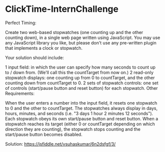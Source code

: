 # ClickTime-InternChallenge

Perfect Timing:

Create two web-based stopwatches (one counting up and the other counting down), in a single web page written using JavaScript. You may use any JavaScript library you like, but please don't use any pre-written plugin that implements a clock or stopwatch.

Your solution should include:

1 input field: in which the user can specify how many seconds to count up to / down from. (We'll call this the countTarget from now on.)
2 read-only stopwatch displays: one counting up from 0 to countTarget, and the other counting down from countTarget to 0.
2 sets of stopwatch controls: one set of controls (start/pause button and reset button) for each stopwatch.
Other Requirements:

When the user enters a number into the input field, it resets one stopwatch to 0 and the other to countTarget.
The stopwatches always display in days, hours, minutes, and seconds (i.e. "3 days 1 hour 2 minutes 12 seconds").
Each stopwatch obeys its own start/pause button and reset button.
When a stopwatch reaches its target (either 0 or countTarget depending on which direction they are counting), the stopwatch stops counting and the start/pause button becomes disabled.


Solution: https://jsfiddle.net/vsuhaskumar/6n2dsfgf/3/
